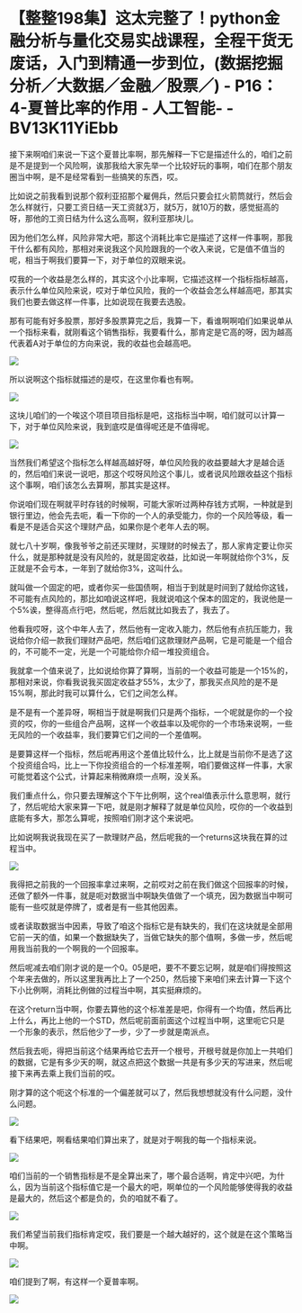 # 【整整198集】这太完整了！python金融分析与量化交易实战课程，全程干货无废话，入门到精通一步到位，(数据挖掘分析／大数据／金融／股票／) - P16：4-夏普比率的作用 - 人工智能- - BV13K11YiEbb

接下来啊咱们来说一下这个夏普比率啊，那先解释一下它是描述什么的，咱们之前是不是提到一个风险啊，诶那我给大家先举一个比较好玩的事啊，咱们在那个朋友圈当中啊，是不是经常看到一些搞笑的东西，哎。

比如说之前我看到说那个叙利亚招那个雇佣兵，然后只要会扛火箭筒就行，然后会怎么样就行，只要工资日结一天工资就3万，就5万，就10万的数，感觉挺高的呀，那他的工资日结为什么这么高啊，叙利亚那块儿。

因为他们怎么样，风险非常大吧，那这个消耗比率它是描述了这样一件事啊，那我干什么都有风险，那相对来说我这个风险跟我的一个收入来说，它是值不值当的呢，相当于啊我们要算一下，对于单位的双眼来说。

哎我的一个收益是怎么样的，其实这个小比率啊，它描述这样一个指标指标越高，表示什么单位风险来说，哎对于单位风险，我的一个收益会怎么样越高吧，那其实我们也要去做这样一件事，比如说现在我要去选股。

那有可能有好多股票，那好多股票算完之后，我算一下，看谁啊啊咱们如果说单从一个指标来看，就刚看这个销售指标，我要看什么，那肯定是它高的呀，因为越高代表着A对于单位的方向来说，我的收益也会越高吧。



![](img/5a681162215c1ed94131b24bde9b62ff_1.png)

所以说啊这个指标就描述的是哎，在这里你看也有啊。

![](img/5a681162215c1ed94131b24bde9b62ff_3.png)

这块儿咱们的一个唉这个项目项目指标是吧，这指标当中啊，咱们就可以计算一下，对于单位风险来说，我到底哎是值得呢还是不值得呢。



![](img/5a681162215c1ed94131b24bde9b62ff_5.png)

当然我们希望这个指标怎么样越高越好呀，单位风险我的收益要越大才是越合适的，然后咱们来说一说吧，那这个哎呀风险这个事儿，或者说风险跟收益这个指标这个事啊，咱们该怎么去算啊，那其实是这样。

你说咱们现在啊就平时存钱的时候啊，可能大家听过两种存钱方式啊，一种就是到银行里边，他会先去呃，看一下你的一个人的承受能力，你的一个风险等级，看一看是不是适合买这个理财产品，如果你是个老年人去的啊。

就七八十岁啊，像我爷爷之前还买理财，买理财的时候去了，那人家肯定要让你买什么，就是那种就是没有风险的，就是固定收益，比如说一年啊就给你个3%，反正就是不会亏本，一年到了就给你3%，这叫什么。

就叫做一个固定的吧，或者你买一些国债啊，相当于到就是时间到了就给你这钱，不可能有点风险的，那比如咱说这样吧，我就说咱这个保本的固定的，我说他是一个5%诶，整得高点行吧，然后呢，然后就比如我去了，我去了。

他看我哎呀，这个中年人去了，然后他有一定收入能力，然后他有点抗压能力，我说给你介绍一款我们理财产品吧，然后咱们这款理财产品啊，它是可能是一个组合的，不可能不一定，光是一个可能给你介绍一堆投资组合。

我就拿一个值来说了，比如说给你算了算啊，当前的一个收益可能是一个15%的，那相对来说，你看我说我买固定收益才55%，太少了，那我买点风险的是不是15%啊，那此时我可以算什么，它们之间怎么样。

是不是有一个差异呀，啊相当于就是啊我们只是两个指标，一个呢就是你的一个投资的哎，你的一些组合产品啊，这样一个收益率以及呢你的一个市场来说啊，一些无风险的一个收益率，我们要算它们之间的一个差值啊。

是要算这样一个指标，然后呢再用这个差值比较什么，比上就是当前你不是选了这个投资组合吗，比上一下你投资组合的一个标准差啊，咱们要做这样一件事，大家可能觉着这个公式，计算起来稍微麻烦一点啊，没关系。

我们重点什么，你只要去理解这个下午比例啊，这个real值表示什么意思啊，就行了，然后呢给大家来算一下吧，就是刚才解释了就是单位风险，哎你的一个收益到底能有多大，那怎么算呢，按照咱们刚才这个来说吧。

比如说啊我说我现在买了一款理财产品，然后呢我的一个returns这块我在算的过程当中。

![](img/5a681162215c1ed94131b24bde9b62ff_7.png)

我得把之前我的一个回报率拿过来啊，之前哎对之前在我们做这个回报率的时候，还做了额外一件事，就是呃对数据当中啊缺失值做了一个填充，因为数据当中啊可能有一些哎就是停牌了，或者是有一些其他因素。

或者读取数据当中因素，导致了咱这个指标它是有缺失的，我们在这块就是全部用它前一天的值，如果一个数据缺失了，当做它缺失的那个值啊，多做一步，然后呢用我当前我的一个啊我的一个回报率。

然后呢减去咱们刚才说的是一个0。05是吧，要不不要忘记啊，就是咱们得按照这个年来去做的，所以这里我再比上了一个250，然后接下来咱们来去计算一下这个下小比例啊，消耗比例做的过程当中啊，其实挺麻烦的。

在这个return当中啊，你要去算他的这个标准差是吧，你得有一个均值，然后再比上什么，再比上他的一个STD，然后呢前面前面这个过程当中啊，这里呃它只是一个形象的表示，然后他少了一步，少了一步就是南派点。

然后我去呃，得把当前这个结果再给它去开一个根号，开根号就是你加上一共咱们的数据，它是有多少天的啊，就这点把这个数据一共是有多少天的写进来，然后呢接下来再去乘上我们当前的哎。

刚才算的这个呃这个标准的一个偏差就可以了，然后我想想就没有什么问题，没什么问题。

![](img/5a681162215c1ed94131b24bde9b62ff_9.png)

看下结果吧，啊看结果咱们算出来了，就是对于啊我的每一个指标来说。

![](img/5a681162215c1ed94131b24bde9b62ff_11.png)

咱们当前的一个销售指标是不是全算出来了，哪个最合适啊，肯定中兴吧，为什么，因为当前这个指标值它是一个最大的吧，啊单位的一个风险能够使得我的收益是最大的，然后这个都是负的，负的咱就不看了。



![](img/5a681162215c1ed94131b24bde9b62ff_13.png)

我们希望当前我们指标肯定哎，我们要是一个越大越好的，这个就是在这个策略当中啊。

![](img/5a681162215c1ed94131b24bde9b62ff_15.png)

咱们提到了啊，有这样一个夏普率啊。

![](img/5a681162215c1ed94131b24bde9b62ff_17.png)